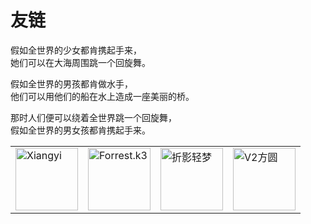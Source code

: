 # 友链



假如全世界的少女都肯携起手来，  
她们可以在大海周围跳一个回旋舞。  
  
假如全世界的男孩都肯做水手，  
他们可以用他们的船在水上造成一座美丽的桥。  
  
那时人们便可以绕着全世界跳一个回旋舞，  
假如全世界的男女孩都肯携起手来。  


<div class="friends-list">
<table border="0">
  <tr>
    <td><a target="_blank" rel="external nofollow noopener noreferrer" href="https://chenxiangyi.netlify.app/" title="Xiangyi Chen"><img data-fancybox="gallery" width="100px" data-sizes="auto" data-src="https://chenxiangyi.netlify.app/authors/admin/avatar_hu663abaef37efab49d7971bcfab1ef9b6_138995_270x270_fill_q75_lanczos_center.jpg" alt="Xiangyi" class="lazyload"></a></td>
    <td><a target="_blank" rel="external nofollow noopener noreferrer" href="https://forrestk3.github.io/" title="Forrest.k3"><img data-fancybox="gallery" width="100px" data-sizes="auto" data-src="https://forrestk3.github.io/images/avatar.jpg" alt="Forrest.k3" class="lazyload"></a></td>
    <td><a target="_blank" rel="external nofollow noopener noreferrer" href="https://nexmoe.com/" title="折影轻梦"><img data-fancybox="gallery" width="100px" data-sizes="auto" data-src="https://cravatar.cn/avatar/c7fd185f8c967dec20c29c75a40b9e09?s=500" alt="折影轻梦" class="lazyload"></a></td>
    <td><a target="_blank" rel="external nofollow noopener noreferrer" href="https://v2fy.com/" title="V2方圆"><img data-fancybox="gallery" width="100px" data-sizes="auto" data-src="/images/v2fy.png" alt="V2方圆" class="lazyload"></a></td>
    
  </tr>
</table>
</div>

